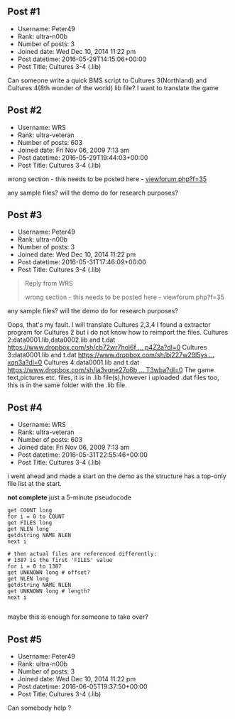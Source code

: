 ## Post #1
- Username: Peter49
- Rank: ultra-n00b
- Number of posts: 3
- Joined date: Wed Dec 10, 2014 11:22 pm
- Post datetime: 2016-05-29T14:15:06+00:00
- Post Title: Cultures 3-4 (.lib)

Can someone write a quick BMS script to Cultures 3(Northland) and Cultures 4(8th wonder of the world) lib file?
I want to translate the game
## Post #2
- Username: WRS
- Rank: ultra-veteran
- Number of posts: 603
- Joined date: Fri Nov 06, 2009 7:13 am
- Post datetime: 2016-05-29T19:44:03+00:00
- Post Title: Cultures 3-4 (.lib)

wrong section - this needs to be posted here - [viewforum.php?f=35](http://forum.xentax.com/viewforum.php?f=35)

any sample files? will the demo do for research purposes?
## Post #3
- Username: Peter49
- Rank: ultra-n00b
- Number of posts: 3
- Joined date: Wed Dec 10, 2014 11:22 pm
- Post datetime: 2016-05-31T17:46:09+00:00
- Post Title: Cultures 3-4 (.lib)

> Reply from WRS
>
> wrong section - this needs to be posted here - viewforum.php?f=35

any sample files? will the demo do for research purposes?

Oops, that's my fault.
I will translate Cultures 2,3,4
I found a extractor program for Cultures 2 but i do not know how to reimport the files.
Cultures 2:data0001.lib,data0002.lib and t.dat
[https://www.dropbox.com/sh/cb72wr7hol6f ... p4Z2a?dl=0](https://www.dropbox.com/sh/cb72wr7hol6f3au/AAC9K_wySZ-bQzTG5cK7p4Z2a?dl=0)
Cultures 3:data0001.lib and t.dat
[https://www.dropbox.com/sh/bi227w29l5ys ... xqn3a?dl=0](https://www.dropbox.com/sh/bi227w29l5ysr3h/AACyqWZxBps7zEZ4RlwDxqn3a?dl=0)
Cultures 4:data0001.lib and t.dat
[https://www.dropbox.com/sh/ja3vqne27o6b ... T3wba?dl=0](https://www.dropbox.com/sh/ja3vqne27o6brzy/AACYuu4dkYfscC7U-oNXT3wba?dl=0)
The game text,pictures etc. files, it is in .lib file(s),however i uploaded .dat files too, this is in the same folder with the .lib file.
## Post #4
- Username: WRS
- Rank: ultra-veteran
- Number of posts: 603
- Joined date: Fri Nov 06, 2009 7:13 am
- Post datetime: 2016-05-31T22:55:46+00:00
- Post Title: Cultures 3-4 (.lib)

i went ahead and made a start on the demo as the structure has a top-only file list at the start.

**not complete** just a 5-minute pseudocode

```
get COUNT long
for i = 0 to COUNT
get FILES long
get NLEN long
getdstring NAME NLEN
next i

# then actual files are referenced differently:
# 1387 is the first 'FILES' value
for i = 0 to 1387
get UNKNOWN long # offset?
get NLEN long
getdstring NAME NLEN
get UNKNOWN long # length?
next i


```


maybe this is enough for someone to take over?
## Post #5
- Username: Peter49
- Rank: ultra-n00b
- Number of posts: 3
- Joined date: Wed Dec 10, 2014 11:22 pm
- Post datetime: 2016-06-05T19:37:50+00:00
- Post Title: Cultures 3-4 (.lib)

Can somebody help ?

